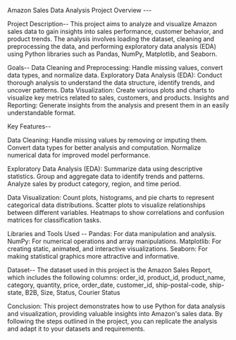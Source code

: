 Amazon Sales Data Analysis Project Overview ---

Project Description--
This project aims to analyze and visualize Amazon sales data to gain insights into sales performance, customer behavior, and product trends. The analysis involves loading 
the dataset, cleaning and preprocessing the data, and performing exploratory data analysis (EDA) using Python libraries such as Pandas, NumPy, Matplotlib, and Seaborn.

Goals--
Data Cleaning and Preprocessing: Handle missing values, convert data types, and normalize data.
Exploratory Data Analysis (EDA): Conduct thorough analysis to understand the data structure, identify trends, and uncover patterns.
Data Visualization: Create various plots and charts to visualize key metrics related to sales, customers, and products.
Insights and Reporting: Generate insights from the analysis and present them in an easily understandable format.

Key Features--

Data Cleaning: Handle missing values by removing or imputing them. Convert data types for better analysis and computation. Normalize numerical data for improved model 
performance.

Exploratory Data Analysis (EDA): Summarize data using descriptive statistics. Group and aggregate data to identify trends and patterns. Analyze sales by product category, 
region, and time period.

Data Visualization: Count plots, histograms, and pie charts to represent categorical data distributions. Scatter plots to visualize relationships between different variables.
Heatmaps to show correlations and confusion matrices for classification tasks.

Libraries and Tools Used --
Pandas: For data manipulation and analysis.
NumPy: For numerical operations and array manipulations.
Matplotlib: For creating static, animated, and interactive visualizations.
Seaborn: For making statistical graphics more attractive and informative.

Dataset-- The dataset used in this project is the Amazon Sales Report, which includes the following columns:
order_id, product_id, product_name, category, quantity, price, order_date, customer_id, ship-postal-code, ship-state, B2B, Size, Status, Courier Status

Conclusion:
This project demonstrates how to use Python for data analysis and visualization, providing valuable insights into Amazon's sales data. By following the steps outlined 
in the project, you can replicate the analysis and adapt it to your datasets and requirements.

